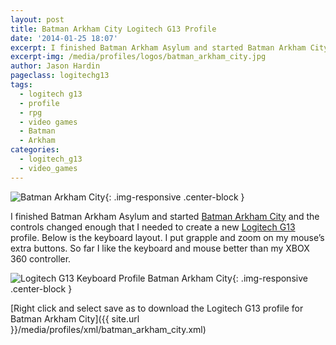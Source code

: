 ```yaml
---
layout: post
title: Batman Arkham City Logitech G13 Profile
date: '2014-01-25 18:07'
excerpt: I finished Batman Arkham Asylum and started Batman Arkham City and the controls changed enough that I needed to create a new Logitech G13 profile.
excerpt-img: /media/profiles/logos/batman_arkham_city.jpg
author: Jason Hardin
pageclass: logitechg13
tags:
  - logitech g13
  - profile
  - rpg
  - video games
  - Batman
  - Arkham
categories:
  - logitech_g13
  - video_games
---
```


![Batman Arkham City]({{site.url}}/media/profiles/logos/batman_arkham_city.jpg){: .img-responsive  .center-block }

I finished Batman Arkham Asylum and started [Batman Arkham City](http://store.steampowered.com/app/200260/) and the controls changed enough that I needed to create a new [Logitech G13](http://gaming.logitech.com/en-us/product/g13-advanced-gameboard) profile. Below is the keyboard layout. I put grapple and zoom on my mouse’s extra buttons. So far I like the keyboard and mouse better than my XBOX 360 controller.

![ Logitech G13 Keyboard Profile Batman Arkham City]({{site.url}}/media/profiles/layouts/batman_arkham_city_keyboard_layout.png){: .img-responsive  .center-block }

[Right click and select save as to download the Logitech G13 profile for Batman Arkham City]({{ site.url }}/media/profiles/xml/batman_arkham_city.xml)
